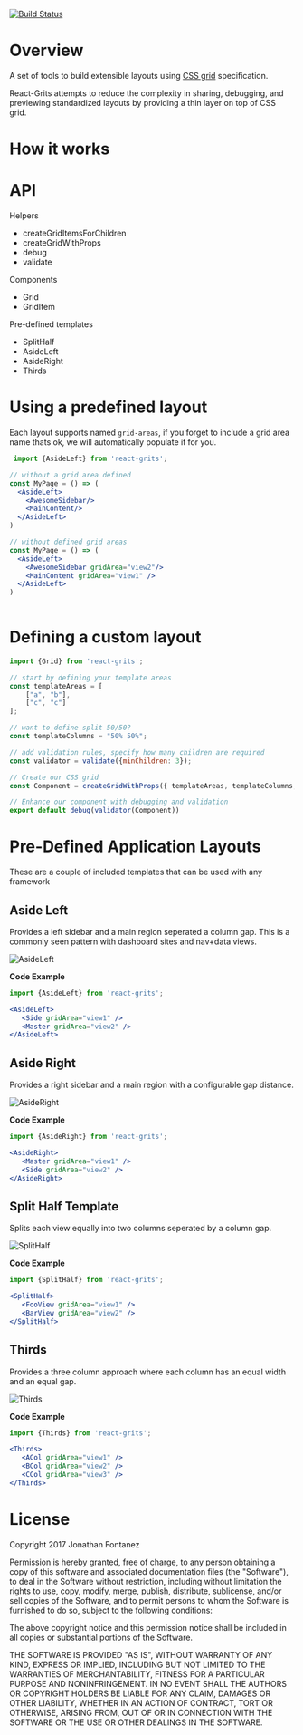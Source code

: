 [![Build Status](https://travis-ci.org/tato123/react-grits.svg?branch=master)](https://travis-ci.org/tato123/react-grits)

# Overview

A set of tools to build extensible layouts using [CSS grid](https://developer.mozilla.org/en-US/docs/Web/CSS/grid) specification. 

React-Grits attempts to reduce the complexity in sharing, debugging, and previewing standardized layouts by providing a thin layer on top of CSS grid.

# How it works


# API

Helpers
- createGridItemsForChildren
- createGridWithProps
- debug
- validate

Components
- Grid
- GridItem

Pre-defined templates 
- SplitHalf
- AsideLeft
- AsideRight
- Thirds


# Using a predefined layout

Each layout supports named `grid-areas`, if you forget to include a grid area name thats ok, we will automatically populate it for you.

```jsx
 import {AsideLeft} from 'react-grits';

// without a grid area defined
const MyPage = () => (
  <AsideLeft>
    <AwesomeSidebar/>
    <MainContent/>
  </AsideLeft>
)

// without defined grid areas
const MyPage = () => (
  <AsideLeft>
    <AwesomeSidebar gridArea="view2"/>
    <MainContent gridArea="view1" />
  </AsideLeft>
)
 
```


# Defining a custom layout
```jsx
import {Grid} from 'react-grits';

// start by defining your template areas
const templateAreas = [
    ["a", "b"],
    ["c", "c"]
];

// want to define split 50/50?
const templateColumns = "50% 50%";

// add validation rules, specify how many children are required
const validator = validate({minChildren: 3});

// Create our CSS grid
const Component = createGridWithProps({ templateAreas, templateColumns, columnGap });

// Enhance our component with debugging and validation
export default debug(validator(Component))
```

# Pre-Defined Application Layouts

These are a couple of included templates that can be used with any framework

## Aside Left
Provides a left sidebar and a main region seperated a column gap. This is a commonly seen pattern with dashboard sites and nav+data views.

![AsideLeft](docs/asideleft.png)

**Code Example**

```jsx
import {AsideLeft} from 'react-grits';

<AsideLeft> 
   <Side gridArea="view1" />
   <Master gridArea="view2" />
</AsideLeft>
```

## Aside Right
Provides a right sidebar and a main region with a configurable gap distance. 

![AsideRight](docs/asideright.png)

**Code Example**

```jsx
import {AsideRight} from 'react-grits';

<AsideRight>    
   <Master gridArea="view1" />
   <Side gridArea="view2" />
</AsideRight>
```

## Split Half Template
Splits each view equally into two columns seperated by a column gap.

![SplitHalf](docs/split_half.png)

**Code Example**

```jsx
import {SplitHalf} from 'react-grits';

<SplitHalf> 
   <FooView gridArea="view1" />
   <BarView gridArea="view2" />
</SplitHalf>
```


## Thirds
Provides a three column approach where each column has an equal width and an equal gap.

![Thirds](docs/thirds.png)

**Code Example**

```jsx
import {Thirds} from 'react-grits';

<Thirds> 
   <ACol gridArea="view1" />
   <BCol gridArea="view2" />
   <CCol gridArea="view3" />
</Thirds>
```


# License

Copyright 2017 Jonathan Fontanez

Permission is hereby granted, free of charge, to any person obtaining a copy of
this software and associated documentation files (the "Software"), to deal in
the Software without restriction, including without limitation the rights to
use, copy, modify, merge, publish, distribute, sublicense, and/or sell copies of
the Software, and to permit persons to whom the Software is furnished to do so,
subject to the following conditions:

The above copyright notice and this permission notice shall be included in all
copies or substantial portions of the Software.

THE SOFTWARE IS PROVIDED "AS IS", WITHOUT WARRANTY OF ANY KIND, EXPRESS OR
IMPLIED, INCLUDING BUT NOT LIMITED TO THE WARRANTIES OF MERCHANTABILITY, FITNESS
FOR A PARTICULAR PURPOSE AND NONINFRINGEMENT. IN NO EVENT SHALL THE AUTHORS OR
COPYRIGHT HOLDERS BE LIABLE FOR ANY CLAIM, DAMAGES OR OTHER LIABILITY, WHETHER
IN AN ACTION OF CONTRACT, TORT OR OTHERWISE, ARISING FROM, OUT OF OR IN
CONNECTION WITH THE SOFTWARE OR THE USE OR OTHER DEALINGS IN THE SOFTWARE.
